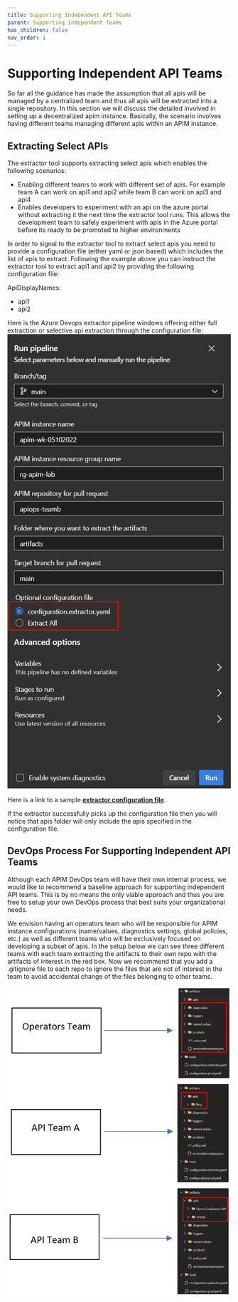 ```yaml
---
title: Supporting Independent API Teams
parent: Supporting Independent Teams
has_children: false
nav_order: 1
---
```

# Supporting Independent API Teams
So far all the guidance has made the assumption that all apis will be managed by a centralized team and thus all apis will be extracted into a single repository. In this section we will discuss the detailed involved in setting up a decentralized apim instance. Basically, the scenario involves having different teams managing different apis within an APIM instance.
## Extracting Select APIs
The extractor tool supports extracting select apis which enables the following scenarios:
- Enabling different teams to work with different set of apis. For example team A can work on api1 and api2 while team B can work on api3 and api4
- Enables developers to experiment with an api on the azure portal without extracting it the next time the extractor tool runs. This allows the development team to safely experiment with apis in the Azure portal before its ready to be promoted to higher environments

In order to signal to the extractor tool to extract select apis you need to provide a configuration file (either yaml or json based) which includes the list of apis to extract. Following the example above you can instruct the extractor tool to extract api1 and api2 by providing the following configuration file:

 ApiDisplayNames:
  - api1
  - api2

Here is the Azure Devops extractor pipeline windows offering either full extraction or selective api extraction through the configuration file: <br />
![extractor pipeline](../../assets/images/Extractor_Configuration.png)



Here is a link to a sample  [**extractor configuration file**](https://github.com/Azure/apiops/blob/main/configuration.extractor.yaml).



If the extractor successfully picks up the configuration file then you will notice that apis folder will only include the apis specified in the configuration file.

## DevOps Process For Supporting Independent API Teams
Although each APIM DevOps team will have their own internal process, we would like to recommend a baseline approach for supporting independent API teams. This is by no means the only viable approach and thus you are free to setup your own DevOps process that best suits your organizational needs.

We envision having an operators team who will be responsible for APIM instance configurations (name/values, diagnostics settings, global policies, etc.) as well as different teams who will be exclusively focused on developing a subset of apis. In the setup below we can see three different teams with each team extracting the artifacts to their own repo with the artifacts of interest in the red box. Now we recommend that you add a .gitignore file to each repo to ignore the files that are not of interest in the team to avoid accidental change of the files belonging to other teams.

![extractor pipeline](../../assets/images/Multi_API_Team_Devops.png)